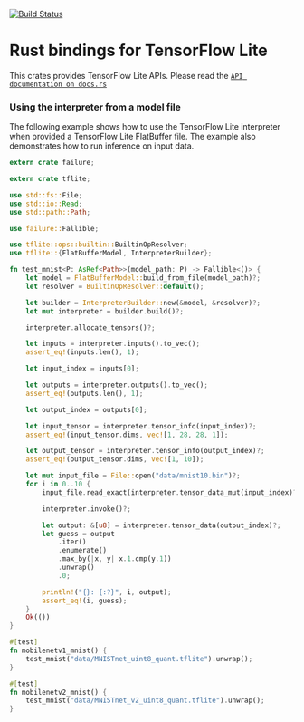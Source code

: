 [![Build Status](https://www.travis-ci.org/boncheolgu/tflite-rs.svg?branch=master)](https://www.travis-ci.org/boncheolgu/tflite-rs)

# Rust bindings for TensorFlow Lite

This crates provides TensorFlow Lite APIs.
Please read the [`API documentation on docs.rs`](https://docs.rs/tflite)

### Using the interpreter from a model file

The following example shows how to use the TensorFlow Lite interpreter when provided a TensorFlow Lite FlatBuffer file.
The example also demonstrates how to run inference on input data.

```rust
extern crate failure;

extern crate tflite;

use std::fs::File;
use std::io::Read;
use std::path::Path;

use failure::Fallible;

use tflite::ops::builtin::BuiltinOpResolver;
use tflite::{FlatBufferModel, InterpreterBuilder};

fn test_mnist<P: AsRef<Path>>(model_path: P) -> Fallible<()> {
    let model = FlatBufferModel::build_from_file(model_path)?;
    let resolver = BuiltinOpResolver::default();

    let builder = InterpreterBuilder::new(&model, &resolver)?;
    let mut interpreter = builder.build()?;

    interpreter.allocate_tensors()?;

    let inputs = interpreter.inputs().to_vec();
    assert_eq!(inputs.len(), 1);

    let input_index = inputs[0];

    let outputs = interpreter.outputs().to_vec();
    assert_eq!(outputs.len(), 1);

    let output_index = outputs[0];

    let input_tensor = interpreter.tensor_info(input_index)?;
    assert_eq!(input_tensor.dims, vec![1, 28, 28, 1]);

    let output_tensor = interpreter.tensor_info(output_index)?;
    assert_eq!(output_tensor.dims, vec![1, 10]);

    let mut input_file = File::open("data/mnist10.bin")?;
    for i in 0..10 {
        input_file.read_exact(interpreter.tensor_data_mut(input_index)?)?;

        interpreter.invoke()?;

        let output: &[u8] = interpreter.tensor_data(output_index)?;
        let guess = output
            .iter()
            .enumerate()
            .max_by(|x, y| x.1.cmp(y.1))
            .unwrap()
            .0;

        println!("{}: {:?}", i, output);
        assert_eq!(i, guess);
    }
    Ok(())
}

#[test]
fn mobilenetv1_mnist() {
    test_mnist("data/MNISTnet_uint8_quant.tflite").unwrap();
}

#[test]
fn mobilenetv2_mnist() {
    test_mnist("data/MNISTnet_v2_uint8_quant.tflite").unwrap();
}
```
